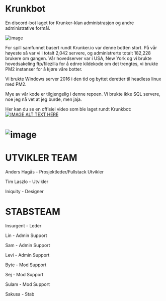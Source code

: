 # Krunkbot
En discord-bot laget for Krunker-klan administrasjon og andre administrative formål.

![image](https://user-images.githubusercontent.com/42244235/197081158-b86d7f73-9ed6-4863-93fe-bcfc34201336.png)

For spill samfunnet basert rundt Krunker.io var denne botten stort. På vår høyeste så var vi i totalt 2,042 servere, og administrerte totalt 182,228 brukere om gangen.
Vår hovedserver var i USA, New York og vi brukte hovedsakeling ftp/filezilla for å ednre kildekode om det trengtes, vi brukte PM2 instanser for å kjøre våre botter.

Vi brukte Windows server 2016 i den tid og byttet deretter til headless linux med PM2.

Mye av vår kode er tilgjengelig i denne repoen. Vi brukte ikke SQL servere, noe jeg nå vet at jeg burde, men jaja.

Her kan du se en offisiel video som ble laget rundt Krunkbot:
[![IMAGE ALT TEXT HERE](https://img.youtube.com/vi/39Rx79rw3MQ/0.jpg)](https://www.youtube.com/watch?v=39Rx79rw3MQ)

![image](https://user-images.githubusercontent.com/42244235/197082300-a9085b30-112a-4873-b333-ee69b6003a7b.png)
=========

UTVIKLER TEAM
=====

Anders Hagås - Prosjektleder/Fullstack Utvikler

Tim Laszlo - Utvikler

Iniquity - Designer


STABSTEAM
====

Insurgent - Leder

Lin - Admin Support

Sam - Admin Support

Levi - Admin Support

Byte - Mod Support

Sej - Mod Support

Sulam - Mod Support

Sakusa - Stab
